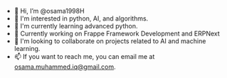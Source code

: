 - 👋 Hi, I’m @osama1998H
- :wave: I'm interested in python, AI, and algorithms.
- :seedling: I'm currently learning advanced python.
- :construction: Currently working on Frappe Framework Development and ERPNext
- :revolving_hearts: I'm looking to collaborate on projects related to AI and machine learning.
- :mailbox: If you want to reach me, you can email me at osama.muhammed.iq@gmail.com.

<!---
osama1998H/osama1998H is a ✨ special ✨ repository because its `README.md` (this file) appears on your GitHub profile.
You can click the Preview link to take a look at your changes.
--->
